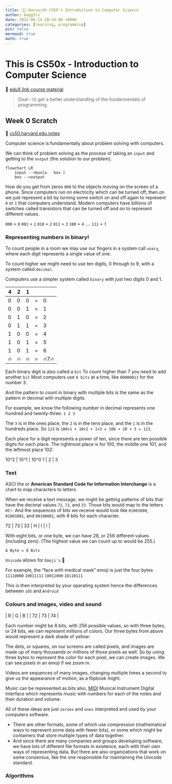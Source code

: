 ```yaml
---
title: 👨‍💻 HarvardX CS50’s Introduction to Computer Science
author: bagg3rs
date: 2022-06-14 20:34:00 +0800
categories: [learning, programming]
pin: false
mermaid: true
math: true
---
```


# This is CS50x - Introduction to Computer Science

📖 [eduX link course material](https://learning.edx.org/course/course-v1:HarvardX+CS50+X/block-v1:HarvardX+CS50+X+type@sequential+block@3c550787b1d1470bbdba91d14392bd43)

>
>  Goal - to get a better understanding of the fundermentals of programming.

## Week 0 Scratch

📝 [cs50.harvard.edu notes](https://cs50.harvard.edu/x/2022/notes/0/)

Computer science is fundamentally about problem solving with computers.

We can think of problem solving as the process of taking  an `input` and getting to the `output` (the solution to our problem).

```mermaid
flowchart LR
    input -->box[a   box ]
    box -->output
```
How do you get from zeros `000` to the objects moving on the screen of a phone.
Since computers run on electricity which can be turned off, then on we just represent a bit by turning some switch on and off again to represent `0` or `1` that computers understand.
Modern computers have billions of switches called transistors that can be turned off and on to represent different values. 

`000` = `0`
`001` = `1`
`010` = `2`
`011` = `3`
`100` = `4`
....
`111` = `7`

### Representing numbers in binary! 

To count people in a room we may use our fingers in a system call `unary`, where each digit represents a single value of one. 

To count higher we might need to use ten digits, 0 through to 9, with a system called `decimal`.

Computers use a simpler system called `binary` with just two digits 0 and 1.

| 4 | 2 | 1 | | |
| -  | -  |  -  | -  | - |
| 0 | 0 | 0 | = | 0 |
| 0 | 0 | 1 | = | 1 |
| 0 | 1 | 0 | = | 2 |
| 0 | 1 | 1 | = | 3 |
| 1 | 0 | 0 | = | 4 |
| 1 | 0 | 1 | = | 5 |
| 1 | 0 | 1 | = | 6 |
| 🔥 | 🔥 | 🔥| = | 🔥7🔥 |

Each binary digit is also called a `bit`
To count higher than 7 you need to  add another `bit` 
Most computers use `8 bits` at a time, like `00000011` for the number 3. 

And the pattern to count in binary with multiple bits is the same as the pattern in decimal with multiple digits.

For example, we know the following number in decimal represents one hundred and twenty-three.
`1 2 3`

The `3` is in the ones place, the `2` is in the tens place, and the `1` is in the hundreds place.
So `123` is `100×1 + 10×2 + 1×3 = 100 + 20 + 3 = 123`.

Each place for a digit represents a power of ten, since there are ten possible digits for each place. The rightmost place is for 100, the middle one 101, and the leftmost place 102:

10^2 | 10^1 | 10^0
1 |  2 |  3

### Text 

ASCI the or **American Standard Code for Information Interchange** is a chart to map characters to letters

When we receive a text message, we might be getting patterns of bits that have the decimal values `72`, `73`, and `33`. Those bits would map to the letters `HI!`. And the sequences of bits we receive would look like `01001000`, `01001001`, and `00100001`, with 8 bits for each character.

72 | 73 | 33 |
H | I | ! | 

With eight bits, or one byte, we can have 28, or 256 different values (including zero). (The highest value we can count up to would be 255.)

`A Byte = 8 Bits`

`Unicode` allows for `Emoji's` 🥳 

For example, the “face with medical mask” emoji is just the four bytes `11110000` `10011111` `10011000` `10110111`

This is then interpreted by your operating system hence the differences between `iOS` and `Android` 

### Colours and images, video and sound

| R | G | B |
| 72 | 73 | 74 |

Each number might be 8 bits, with 256 possible values, so with three bytes, or 24 bits, we can represent millions of colors. Our three bytes from above would represent a dark shade of yellow:

The dots, or squares, on our screens are called pixels, and images are made up of many thousands or millions of those pixels as well. So by using three bytes to represent the color for each pixel, we can create images. We can see pixels in an emoji if we zoom in. 

Videos are sequences of many images, changing multiple times a second to give us the appearance of motion, as a flipbook might.

Music can be represented as bits also, [MIDI](https://en.wikipedia.org/wiki/MIDI) Musical Instrument Digital Interface which represents music with numbers for each of the notes and their duration and volume.

All of these ideas are just `zeroes` and `ones` interpreted and used by your computers software.

 - There are other formats, some of which use compression (mathematical ways to represent some data with fewer bits), or some which might be containers that store multiple types of data together.
 - And since there are many companies and groups developing software, we have lots of different file formats in existence, each with their own ways of representing data. But there are also organizations that work on some consensus, like the one responsible for maintaining the Unicode standard.

### Algorithms 

